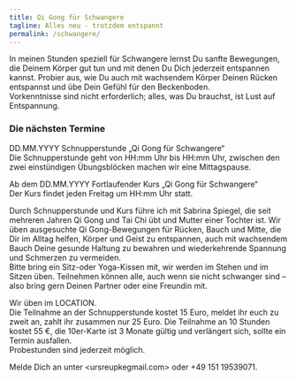 ```yaml
---
title: Qi Gong für Schwangere
tagline: Alles neu - trotzdem entspannt
permalink: /schwangere/
---
```


In meinen Stunden speziell für Schwangere lernst Du sanfte Bewegungen, die Deinem Körper gut tun und mit denen Du Dich jederzeit entspannen kannst. Probier aus, wie Du auch mit wachsendem Körper Deinen Rücken entspannst und übe Dein Gefühl für den Beckenboden.  
Vorkenntnisse sind nicht erforderlich; alles, was Du brauchst, ist Lust auf Entspannung.

### Die nächsten Termine
DD.MM.YYYY    Schnupperstunde „Qi Gong für Schwangere“  
Die Schnupperstunde geht von HH:mm Uhr bis HH:mm Uhr, zwischen den zwei einstündigen Übungsblöcken machen wir eine Mittagspause.

Ab dem
DD.MM.YYYY   Fortlaufender Kurs „Qi Gong für Schwangere“             
Der Kurs findet jeden Freitag um HH:mm Uhr statt.

Durch Schnupperstunde und Kurs führe ich mit Sabrina Spiegel, die seit mehreren Jahren Qi Gong und Tai Chi übt und Mutter einer Tochter ist.
Wir üben ausgesuchte Qi Gong-Bewegungen für Rücken, Bauch und Mitte, die Dir im Alltag helfen, Körper und Geist zu entspannen, auch mit wachsendem Bauch Deine gesunde Haltung zu bewahren und wiederkehrende Spannung und Schmerzen zu vermeiden.   
Bitte bring ein Sitz-oder Yoga-Kissen mit, wir werden im Stehen und im Sitzen üben.
Teilnehmen können alle, auch wenn sie nicht schwanger sind – also bring gern Deinen Partner oder eine Freundin mit.  

Wir üben im LOCATION.  
Die Teilnahme an der Schnupperstunde kostet 15 Euro, meldet ihr euch zu zweit an, zahlt ihr zusammen nur 25 Euro. Die Teilnahme an 10 Stunden kostet 55 €, die 10er-Karte ist 3 Monate gültig und verlängert sich, sollte ein Termin ausfallen.  
Probestunden sind jederzeit möglich.  

Melde Dich an unter <ursreupkegmail.com> oder +49 151 19539071.  